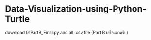# Data-Visualization-using-Python-Turtle
download 01PartB_Final.py and all .csv file (Part B เสร็จแล้วครับ)
